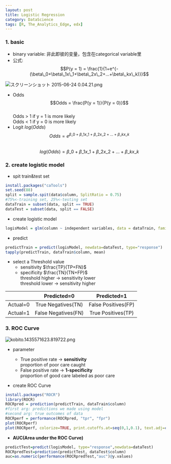 ```yaml
---
layout: post
title: Logistic Regression
category: DataScience
tags: [R, The_Analytics_Edge, edx]
---
```



### 1. basic
  - binary variable: 非此即彼的变量，包含在categorical variable里  
  - 公式: $$P(y = 1) = \frac{1}{1+e^{-(\beta\_0+\beta\_1x\_1+\beta\_2x\_2+...+\beta\_kx\_k)}}$$
  
![スクリーンショット 2015-06-24 0.04.21.png](https://qiita-image-store.s3.amazonaws.com/0/44948/794e3382-bd48-bcd7-35ea-4688f2fbcc37.png "スクリーンショット 2015-06-24 0.04.21.png")
  
  - Odds
  $$Odds = \frac{P(y = 1)}{P(y = 0)}$$  
  Odds > 1 if y = 1 is more likely  
  Odds < 1 if y = 0 is more likely  
  - Logit $log(Odds)$  
  $$Odds = e^{\beta\_0 + \beta\_1x\_1 + \beta\_2x\_2 + ... + \beta\_kx\_k}$$  
  $$log(Odds)=\beta\_0 + \beta\_1x\_1 + \beta\_2x\_2 + ... + \beta\_kx\_k$$
  
### 2. create logistic model
- spit train&test set  

```r
install.packages("caTools")
set.seed(88)
split = sample.spit(data$column, SplitRatio = 0.75)  
#75%<-training set, 25%<-testing set
dataTrain = subset(data, split == TRUE)  
dataTest = subset(data, split == FALSE)  
```

- create logistic model  

```r
logisModel = glm(column ~ independent variables, data = dataTrain, family=binomial)
```

- predict

```r
predictTrain = predict(logisModel, newdata=dataTest, type="response")
tapply(predictTrain, dataTrain$column, mean)
```

- select a Threshold value
    + sensitivity  $\frac{TP}{TP+FN}$  
    + specificity  $\frac{TN}{TN+FP}$  
        threshold higher -> sensitivity lower  
        threshold lower -> sensitivity higher

|          |   Predicted=0        |     Predicted=1      |
|:---------|:--------------------:|:--------------------:|
| Actual=0 |  True Negatives(TN)  |  False Positives(FP) |
| Actual=1 |  False Negatives(FN) |  True Positives(TP)  |
  
### 3. ROC Curve
![kobito.1435571623.819722.png](https://qiita-image-store.s3.amazonaws.com/0/44948/372454ed-cc36-d7bc-2c73-c0f04d064d51.png "kobito.1435571623.819722.png")

- parameter  
    + True positive rate -> **sensitivity**  
        proportion of poor care caught
    + False positive rate -> **1-specificity**  
        proportion of good care labeled as poor care

- create ROC Curve

```r
install.packages("ROCR")
library(ROCR)
ROCRpred = prediction(predictTrain, dataTrain$column)
#first arg: predictions we made using model
#second arg: true outcomes of data
ROCRperf = performance(ROCRpred, "tpr", "fpr")
plot(ROCRperf)
plot(ROCRperf, colorize=TRUE, print.cutoffs.at=seq(0,1,0.1), text.adj=c(-0.2, 1.7))
```

- **AUC(Area under the ROC Curve)**

```r
predictTest=predict(logisModel, type="response",newdata=dataTest)
ROCRpredTest=prediction(predictTest, dataTest$column)
auc=as.numeric(performance(ROCRpredTest,"auc")@y.values)
```


